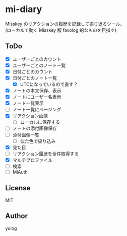 # mi-diary

Misskey のリアクションの履歴を記録して振り返るツール。  
(ローカルで動く Misskey 版 favolog 的なものを目指す)

## ToDo

- [x] ユーザーごとのカウント
- [x] ユーザーごとのノート一覧
- [x] 日付ごとのカウント
- [x] 日付ごとのノート一覧
  - [x] UTCになっているので直す？
- [x] ノートの本文保存、表示
- [x] ノートにユーザー名表示
- [x] ノート一覧表示
- [ ] ノート一覧にページング
- [x] リアクション画像
  - [ ] ローカルに保存する
- [ ] ノートの添付画像保存
- [ ] 添付画像一覧
  - [ ] 似た色で絞り込み
- [x] 見た目
- [ ] リアクション履歴を全件取得する
- [x] マルチプロファイル
- [ ] 検索
- [ ] MiAuth

## License

MIT

## Author

yulog